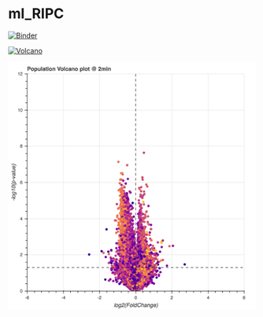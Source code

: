 # ml_RIPC

[![Binder](https://mybinder.org/badge_logo.svg)](https://mybinder.org/v2/gh/jzlab/ml_RIPC/master?filepath=notebooks%2Fload_data.ipynb)

[![Volcano](https://mybinder.org/badge_logo.svg)](https://mybinder.org/v2/gh/jzlab/ml_RIPC/master?urlpath=/proxy/5006/bokeh)

![](viz/ripc_volcano.gif)
